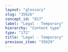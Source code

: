 ```yaml
---
layout: "glossary"
slug: "35626"
concept_id: "817"
label: "Legal - Temporary"
hierarchy: "Content type"
type: "172"
title: "Legal - Temporary"
previous_item: "35629"
---
```

